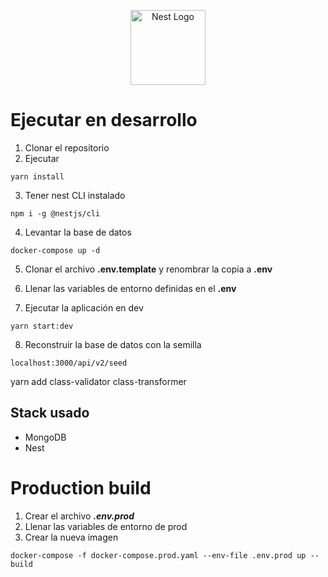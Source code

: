 <p align="center">
  <a href="http://nestjs.com/" target="blank"><img src="https://nestjs.com/img/logo-small.svg" width="120" alt="Nest Logo" /></a>
</p>

# Ejecutar en desarrollo

1. Clonar el repositorio
2. Ejecutar

```
yarn install
```
3. Tener nest CLI instalado
```
npm i -g @nestjs/cli
```
4. Levantar la base de datos
```
docker-compose up -d
```
5. Clonar el archivo __.env.template__ y renombrar la copia a __.env__

6. Llenar las variables de entorno definidas en el __.env__

7. Ejecutar la aplicación en dev 
```
yarn start:dev
```
8. Reconstruir la base de datos con la semilla
```
localhost:3000/api/v2/seed
```
yarn add class-validator class-transformer
## Stack usado
* MongoDB
* Nest

# Production build
1. Crear el archivo ___.env.prod___
2. Llenar las variables de entorno de prod
3. Crear la nueva imagen
````
docker-compose -f docker-compose.prod.yaml --env-file .env.prod up --build
````